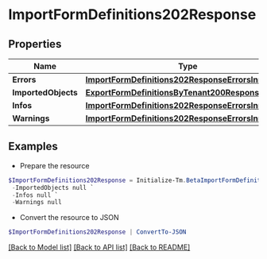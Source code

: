 # ImportFormDefinitions202Response
## Properties

Name | Type | Description | Notes
------------ | ------------- | ------------- | -------------
**Errors** | [**ImportFormDefinitions202ResponseErrorsInner[]**](ImportFormDefinitions202ResponseErrorsInner.md) |  | [optional] 
**ImportedObjects** | [**ExportFormDefinitionsByTenant200ResponseInner[]**](ExportFormDefinitionsByTenant200ResponseInner.md) |  | [optional] 
**Infos** | [**ImportFormDefinitions202ResponseErrorsInner[]**](ImportFormDefinitions202ResponseErrorsInner.md) |  | [optional] 
**Warnings** | [**ImportFormDefinitions202ResponseErrorsInner[]**](ImportFormDefinitions202ResponseErrorsInner.md) |  | [optional] 

## Examples

- Prepare the resource
```powershell
$ImportFormDefinitions202Response = Initialize-Tm.BetaImportFormDefinitions202Response  -Errors null `
 -ImportedObjects null `
 -Infos null `
 -Warnings null
```

- Convert the resource to JSON
```powershell
$ImportFormDefinitions202Response | ConvertTo-JSON
```

[[Back to Model list]](../README.md#documentation-for-models) [[Back to API list]](../README.md#documentation-for-api-endpoints) [[Back to README]](../README.md)

